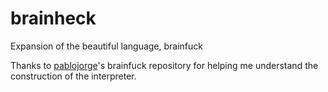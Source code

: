 # brainheck
Expansion of the beautiful language, brainfuck







Thanks to [pablojorge](https://github.com/pablojorge/brainfuck)'s brainfuck repository for helping me understand the construction of the interpreter.